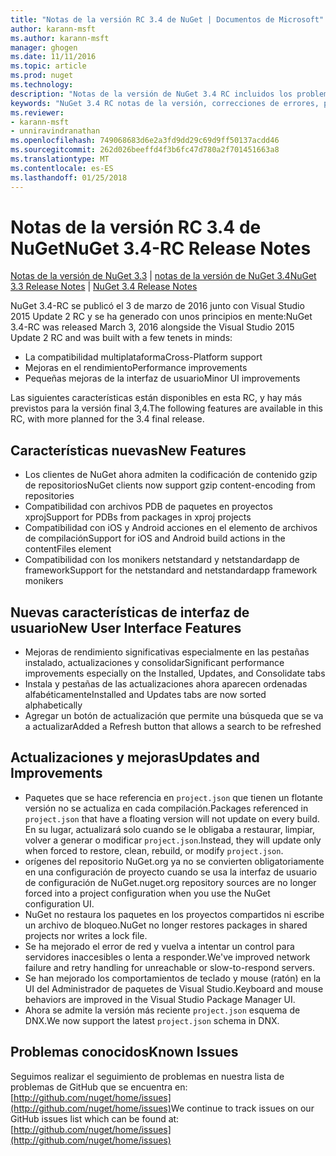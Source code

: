 ```yaml
---
title: "Notas de la versión RC 3.4 de NuGet | Documentos de Microsoft"
author: karann-msft
ms.author: karann-msft
manager: ghogen
ms.date: 11/11/2016
ms.topic: article
ms.prod: nuget
ms.technology: 
description: "Notas de la versión de NuGet 3.4 RC incluidos los problemas conocidos, correcciones de errores, las funciones agregadas y dcr."
keywords: "NuGet 3.4 RC notas de la versión, correcciones de errores, problemas, conocidos agregan características, DCR"
ms.reviewer:
- karann-msft
- unniravindranathan
ms.openlocfilehash: 749068683d6e2a3fd9dd29c69d9ff50137acdd46
ms.sourcegitcommit: 262d026beeffd4f3b6fc47d780a2f701451663a8
ms.translationtype: MT
ms.contentlocale: es-ES
ms.lasthandoff: 01/25/2018
---
```

# <a name="nuget-34-rc-release-notes"></a><span data-ttu-id="4543c-104">Notas de la versión RC 3.4 de NuGet</span><span class="sxs-lookup"><span data-stu-id="4543c-104">NuGet 3.4-RC Release Notes</span></span>

<span data-ttu-id="4543c-105">[Notas de la versión de NuGet 3.3](../release-notes/nuget-3.3.md) | [notas de la versión de NuGet 3.4](../release-notes/nuget-3.4.md)</span><span class="sxs-lookup"><span data-stu-id="4543c-105">[NuGet 3.3 Release Notes](../release-notes/nuget-3.3.md) | [NuGet 3.4 Release Notes](../release-notes/nuget-3.4.md)</span></span>

<span data-ttu-id="4543c-106">NuGet 3.4-RC se publicó el 3 de marzo de 2016 junto con Visual Studio 2015 Update 2 RC y se ha generado con unos principios en mente:</span><span class="sxs-lookup"><span data-stu-id="4543c-106">NuGet 3.4-RC was released March 3, 2016 alongside the Visual Studio 2015 Update 2 RC and was built with a few tenets in minds:</span></span>

* <span data-ttu-id="4543c-107">La compatibilidad multiplataforma</span><span class="sxs-lookup"><span data-stu-id="4543c-107">Cross-Platform support</span></span>
* <span data-ttu-id="4543c-108">Mejoras en el rendimiento</span><span class="sxs-lookup"><span data-stu-id="4543c-108">Performance improvements</span></span>
* <span data-ttu-id="4543c-109">Pequeñas mejoras de la interfaz de usuario</span><span class="sxs-lookup"><span data-stu-id="4543c-109">Minor UI improvements</span></span>

<span data-ttu-id="4543c-110">Las siguientes características están disponibles en esta RC, y hay más previstos para la versión final 3,4.</span><span class="sxs-lookup"><span data-stu-id="4543c-110">The following features are available in this RC, with more planned for the 3.4 final release.</span></span>

## <a name="new-features"></a><span data-ttu-id="4543c-111">Características nuevas</span><span class="sxs-lookup"><span data-stu-id="4543c-111">New Features</span></span>

* <span data-ttu-id="4543c-112">Los clientes de NuGet ahora admiten la codificación de contenido gzip de repositorios</span><span class="sxs-lookup"><span data-stu-id="4543c-112">NuGet clients now support gzip content-encoding from repositories</span></span>
* <span data-ttu-id="4543c-113">Compatibilidad con archivos PDB de paquetes en proyectos xproj</span><span class="sxs-lookup"><span data-stu-id="4543c-113">Support for PDBs from packages in xproj projects</span></span>
* <span data-ttu-id="4543c-114">Compatibilidad con iOS y Android acciones en el elemento de archivos de compilación</span><span class="sxs-lookup"><span data-stu-id="4543c-114">Support for iOS and Android build actions in the contentFiles element</span></span>
* <span data-ttu-id="4543c-115">Compatibilidad con los monikers netstandard y netstandardapp de framework</span><span class="sxs-lookup"><span data-stu-id="4543c-115">Support for the netstandard and netstandardapp framework monikers</span></span>

## <a name="new-user-interface-features"></a><span data-ttu-id="4543c-116">Nuevas características de interfaz de usuario</span><span class="sxs-lookup"><span data-stu-id="4543c-116">New User Interface Features</span></span>

* <span data-ttu-id="4543c-117">Mejoras de rendimiento significativas especialmente en las pestañas instalado, actualizaciones y consolidar</span><span class="sxs-lookup"><span data-stu-id="4543c-117">Significant performance improvements especially on the Installed, Updates, and Consolidate tabs</span></span>
* <span data-ttu-id="4543c-118">Instala y pestañas de las actualizaciones ahora aparecen ordenadas alfabéticamente</span><span class="sxs-lookup"><span data-stu-id="4543c-118">Installed and Updates tabs are now sorted alphabetically</span></span>
* <span data-ttu-id="4543c-119">Agregar un botón de actualización que permite una búsqueda que se va a actualizar</span><span class="sxs-lookup"><span data-stu-id="4543c-119">Added a Refresh button that allows a search to be refreshed</span></span>

## <a name="updates-and-improvements"></a><span data-ttu-id="4543c-120">Actualizaciones y mejoras</span><span class="sxs-lookup"><span data-stu-id="4543c-120">Updates and Improvements</span></span>

* <span data-ttu-id="4543c-121">Paquetes que se hace referencia en `project.json` que tienen un flotante versión no se actualiza en cada compilación.</span><span class="sxs-lookup"><span data-stu-id="4543c-121">Packages referenced in `project.json` that have a floating version will not update on every build.</span></span> <span data-ttu-id="4543c-122">En su lugar, actualizará solo cuando se le obligaba a restaurar, limpiar, volver a generar o modificar `project.json`.</span><span class="sxs-lookup"><span data-stu-id="4543c-122">Instead, they will update only when forced to restore, clean, rebuild, or modify `project.json`.</span></span>
* <span data-ttu-id="4543c-123">orígenes del repositorio NuGet.org ya no se convierten obligatoriamente en una configuración de proyecto cuando se usa la interfaz de usuario de configuración de NuGet.</span><span class="sxs-lookup"><span data-stu-id="4543c-123">nuget.org repository sources are no longer forced into a project configuration when you use the NuGet configuration UI.</span></span>
* <span data-ttu-id="4543c-124">NuGet no restaura los paquetes en los proyectos compartidos ni escribe un archivo de bloqueo.</span><span class="sxs-lookup"><span data-stu-id="4543c-124">NuGet no longer restores packages in shared projects nor writes a lock file.</span></span>
* <span data-ttu-id="4543c-125">Se ha mejorado el error de red y vuelva a intentar un control para servidores inaccesibles o lenta a responder.</span><span class="sxs-lookup"><span data-stu-id="4543c-125">We've improved network failure and retry handling for unreachable or slow-to-respond servers.</span></span>
* <span data-ttu-id="4543c-126">Se han mejorado los comportamientos de teclado y mouse (ratón) en la UI del Administrador de paquetes de Visual Studio.</span><span class="sxs-lookup"><span data-stu-id="4543c-126">Keyboard and mouse behaviors are improved in the Visual Studio Package Manager UI.</span></span>
* <span data-ttu-id="4543c-127">Ahora se admite la versión más reciente `project.json` esquema de DNX.</span><span class="sxs-lookup"><span data-stu-id="4543c-127">We now support the latest `project.json` schema in DNX.</span></span>

## <a name="known-issues"></a><span data-ttu-id="4543c-128">Problemas conocidos</span><span class="sxs-lookup"><span data-stu-id="4543c-128">Known Issues</span></span>

<span data-ttu-id="4543c-129">Seguimos realizar el seguimiento de problemas en nuestra lista de problemas de GitHub que se encuentra en: [http://github.com/nuget/home/issues](http://github.com/nuget/home/issues)</span><span class="sxs-lookup"><span data-stu-id="4543c-129">We continue to track issues on our GitHub issues list which can be found at: [http://github.com/nuget/home/issues](http://github.com/nuget/home/issues)</span></span>